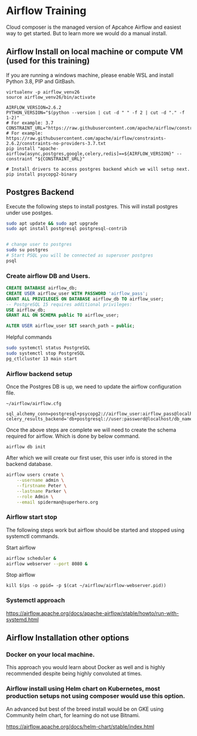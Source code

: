 # Airflow Training
Cloud composer is the managed version of Apcahce Airflow and easiest way to get started. But to learn more we would do a manual install. 

## Airflow Install on local machine or compute VM (used for this training)

If you are running a windows machine, please enable WSL and install Python 3.8, PIP and GitBash.

```
virtualenv -p airflow_venv26
source airflow_venv26/bin/activate

AIRFLOW_VERSION=2.6.2
PYTHON_VERSION="$(python --version | cut -d " " -f 2 | cut -d "." -f 1-2)"
# For example: 3.7
CONSTRAINT_URL="https://raw.githubusercontent.com/apache/airflow/constraints-${AIRFLOW_VERSION}/constraints-${PYTHON_VERSION}.txt"
# For example: https://raw.githubusercontent.com/apache/airflow/constraints-2.6.2/constraints-no-providers-3.7.txt
pip install "apache-airflow[async,postgres,google,celery,redis]==${AIRFLOW_VERSION}" --constraint "${CONSTRAINT_URL}"

# Install drivers to access postgres backend which we will setup next.
pip install psycopg2-binary 

```

## Postgres Backend

Execute the following steps to install postgres. This will install postgres under use postges.

```bash
sudo apt update && sudo apt upgrade
sudo apt install postgresql postgresql-contrib


# change user to postgres 
sudo su postgres
# Start PSQL you will be connected as superuser postgres 
psql
```

### Create airflow DB and Users.
```sql
CREATE DATABASE airflow_db;
CREATE USER airflow_user WITH PASSWORD 'airflow_pass';
GRANT ALL PRIVILEGES ON DATABASE airflow_db TO airflow_user;
-- PostgreSQL 15 requires additional privileges:
USE airflow_db;
GRANT ALL ON SCHEMA public TO airflow_user;

ALTER USER airflow_user SET search_path = public;
```

Helpful commands 
```bash
sudo systemctl status PostgreSQL
sudo systemctl stop PostgreSQL
pg_ctlcluster 13 main start
```

### Airflow backend setup
Once the Postgres DB is up, we need to update the airflow configuration file.

```
~/airflow/airflow.cfg

sql_alchemy_conn=postgresql+psycopg2://airflow_user:airflow_pass@localhost/airflow_db
celery_results_backend='db+postgresql://user:password@localhost/db_name
```

Once the above steps are complete we will need to create the schema required for airflow. Which is done by below command. 
```
airflow db init
```
After which we will create our first user, this user info is stored in the backend database. 
```bash
airflow users create \
    --username admin \
    --firstname Peter \
    --lastname Parker \
    --role Admin \
    --email spiderman@superhero.org
```

### Airflow start stop

The following steps work but airflow should be started and stopped using systemctl commands. 

Start airflow 
```bash
airflow scheduler &
airflow webserver --port 8080 &
```

Stop airflow
```
kill $(ps -o ppid= -p $(cat ~/airflow/airflow-webserver.pid))
```

### Systemctl approach

https://airflow.apache.org/docs/apache-airflow/stable/howto/run-with-systemd.html





## Airflow Installation other options 

### Docker on your local machine. 

This approach you would learn about Docker as well and is highly recommended despite being highly convoluted at times. 

### Airflow install using Helm chart on Kubernetes, most production setups not using composer would use this option. 

An advanced but best of the breed install would be on GKE using Community helm chart, for learning do not use Bitnami.

https://airflow.apache.org/docs/helm-chart/stable/index.html
